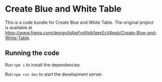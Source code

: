 
  # Create Blue and White Table

  This is a code bundle for Create Blue and White Table. The original project is available at https://www.figma.com/design/bAtpFvpYpib1eprEcV4ppb/Create-Blue-and-White-Table.

  ## Running the code

  Run `npm i` to install the dependencies.

  Run `npm run dev` to start the development server.
  